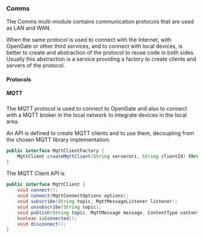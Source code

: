 ### Comms

The Comms multi-module contains communication protocols that are used as LAN and WAN.

When the same protocol is used to connect with the Internet, with OpenGate or other third services, and to connect with local devices, is better to create and abstraction of the protocol to reuse code in both sides. Usually this abstraction is a service providing a factory to create clients and servers of the protocol.

#### Protocols

##### MQTT

The MQTT protocol is used to connect to OpenGate and also to connect with a MQTT broker in the local network to integrate devices in the local area.

An API is defined to create MQTT clients and to use them, decoupling from the chosen MQTT library implementation.
```java
public interface MqttClientFactory {
    MqttClient createMqttClient(String serverUri, String clientId) throws MqttException;
}
```

The MQTT Client API is
```java
public interface MqttClient {
    void connect();
    void connect(MqttConnectOptions options);
    void subscribe(String topic, MqttMessageListener listener);
    void unsubscribe(String topic);
    void publish(String topic, MqttMessage message, ContentType contentType);
    boolean isConnected();
    void disconnect();
}
```
